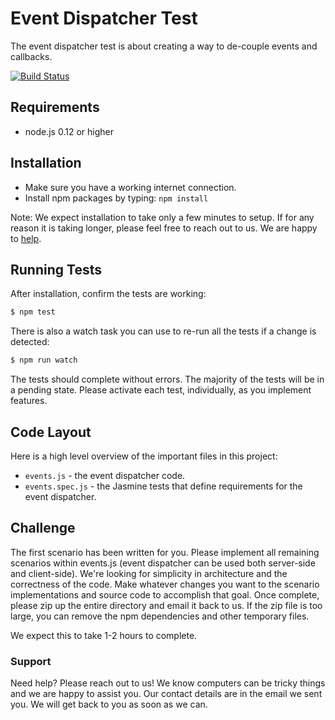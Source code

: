 # Event Dispatcher Test

The event dispatcher test is about creating a way to de-couple events and callbacks.

[![Build Status](https://travis-ci.org/hautelook/event-dispatcher-test.svg)](https://travis-ci.org/hautelook/event-dispatcher-test)

## Requirements

  * node.js 0.12 or higher

## Installation

  * Make sure you have a working internet connection.
  * Install npm packages by typing: `npm install`

Note: We expect installation to take only a few minutes to setup. If for any reason it is taking longer, please feel free to reach out to us. We are happy to [help](#support).

## Running Tests

After installation, confirm the tests are working:

```bash
$ npm test
```

There is also a watch task you can use to re-run all the tests if a change is detected:

```bash
$ npm run watch
```

The tests should complete without errors. The majority of the tests will be in a pending state. Please activate each test, individually, as you implement features.

## Code Layout

Here is a high level overview of the important files in this project:

  * `events.js` - the event dispatcher code.
  * `events.spec.js` - the Jasmine tests that define requirements for the event dispatcher.

## Challenge

The first scenario has been written for you. Please implement all remaining scenarios within events.js (event dispatcher can be used both server-side and client-side). We're looking for simplicity in architecture and the correctness of the code. Make whatever changes you want to the scenario implementations and source code to accomplish that goal. Once complete, please zip up the entire directory and email it back to us. If the zip file is too large, you can remove the npm dependencies and other temporary files.

We expect this to take 1-2 hours to complete.

### Support

Need help? Please reach out to us! We know computers can be tricky things and we are happy to assist you. Our contact details are in the email we sent you. We will get back to you as soon as we can.
